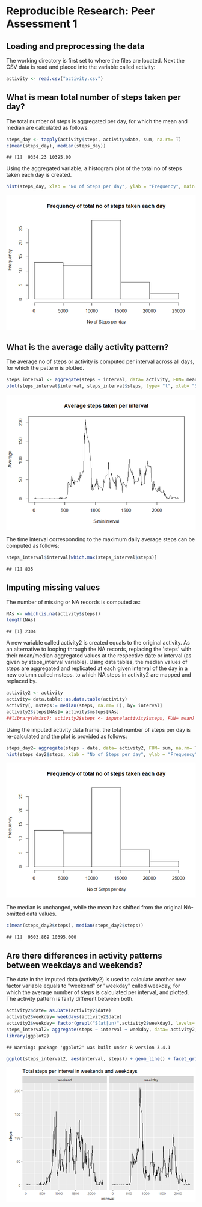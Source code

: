 # Reproducible Research: Peer Assessment 1


## Loading and preprocessing the data
The working directory is first set to where the files are located. Next the CSV data is read and placed into the variable called activity:


```r
activity <- read.csv("activity.csv")
```


## What is mean total number of steps taken per day?
The total number of steps is aggregated per day, for which the mean and median are calculated as follows:


```r
steps_day <- tapply(activity$steps, activity$date, sum, na.rm= T)
c(mean(steps_day), median(steps_day))
```

```
## [1]  9354.23 10395.00
```

Using the aggregated variable, a histogram plot of the total no of steps taken each day is created.


```r
hist(steps_day, xlab = "No of Steps per day", ylab = "Frequency", main = "Frequency of total no of steps taken each day")
```

![](PA1_template_files/figure-html/unnamed-chunk-3-1.png)<!-- -->

## What is the average daily activity pattern?

The average no of steps or activity is computed per interval across all days, for which the pattern is plotted.


```r
steps_interval <- aggregate(steps ~ interval, data= activity, FUN= mean, na.rm= T)
plot(steps_interval$interval, steps_interval$steps, type= "l", xlab= "5-min Interval", ylab= "Average", main= "Average steps taken per interval")
```

![](PA1_template_files/figure-html/unnamed-chunk-4-1.png)<!-- -->

The time interval corresponding to the maximum daily average steps can be computed as follows:


```r
steps_interval$interval[which.max(steps_interval$steps)]
```

```
## [1] 835
```

## Imputing missing values

The number of missing or NA records is computed as:


```r
NAs <- which(is.na(activity$steps))
length(NAs)
```

```
## [1] 2304
```

A new variable called activity2 is created equals to the original activity. As an alternative to looping through the NA records, replacing the 'steps' with their mean/median aggregated values at the respective date or interval (as given by steps_interval variable). Using data tables, the median values of steps are aggregated and replicated at each given interval of the day in a new column called msteps. to which NA steps in activity2 are mapped and replaced by.


```r
activity2 <- activity
activity= data.table::as.data.table(activity)
activity[, msteps:= median(steps, na.rm= T), by= interval]
activity2$steps[NAs]= activity$msteps[NAs]
##library(Hmisc); activity2$steps <- impute(activity$steps, FUN= mean) #filling spaces, mean is strictly the same
```

Using the imputed activity data frame, the total number of steps per day is re-calculated and the plot is provided as follows:


```r
steps_day2= aggregate(steps ~ date, data= activity2, FUN= sum, na.rm= T)
hist(steps_day2$steps, xlab = "No of Steps per day", ylab = "Frequency", main = "Frequency of total no of steps taken each day")
```

![](PA1_template_files/figure-html/unnamed-chunk-8-1.png)<!-- -->

The median is unchanged, while the mean has shifted from the original NA-omitted data values. 

```r
c(mean(steps_day2$steps), median(steps_day2$steps))
```

```
## [1]  9503.869 10395.000
```

## Are there differences in activity patterns between weekdays and weekends?

The date in the imputed data (activity2) is used to calculate another new factor variable equals to "weekend" or "weekday" called weekday, for which the average number of steps is calculated per interval, and plotted. The activity pattern is fairly different between both.


```r
activity2$date= as.Date(activity2$date)
activity2$weekday= weekdays(activity2$date)
activity2$weekday= factor(grepl("S(at|un)",activity2$weekday), levels= c(T,F), labels= c("weekend","weekday"))
steps_interval2= aggregate(steps ~ interval + weekday, data= activity2, FUN= mean, na.rm= T)
library(ggplot2)
```

```
## Warning: package 'ggplot2' was built under R version 3.4.1
```

```r
ggplot(steps_interval2, aes(interval, steps)) + geom_line() + facet_grid(.~weekday) + ggtitle("Total steps per interval in weekends and weekdays")
```

![](PA1_template_files/figure-html/unnamed-chunk-10-1.png)<!-- -->
